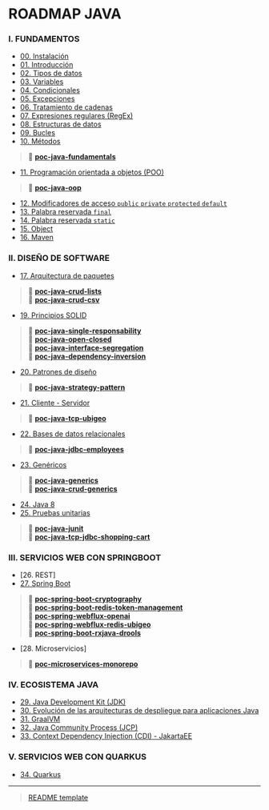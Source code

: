 # ROADMAP JAVA

### I. FUNDAMENTOS
- [00. Instalación](path/00-setup/README.md)
- [01. Introducción](path/01-introduction/README.md)
- [02. Tipos de datos](path/02-data-types/README.md)
- [03. Variables](path/03-variables/README.md)
- [04. Condicionales](path/04-conditionals/README.md)
- [05. Excepciones](path/05-exceptions/README.md)
- [06. Tratamiento de cadenas](path/06-strings/README.md)
- [07. Expresiones regulares (RegEx)](path/07-regex/README.md)
- [08. Estructuras de datos](path/08-data-structures/README.md)
- [09. Bucles](path/09-loops/README.md)
- [10. Métodos](path/10-methods/README.md)

> 📂 [**poc-java-fundamentals**](https://github.com/miguel-armas-abt/poc-java-fundamentals) 

- [11. Programación orientada a objetos (POO)](path/11-oop/README.md)

> 📂 [**poc-java-oop**](https://github.com/miguel-armas-abt/poc-java-oop)

- [12. Modificadores de acceso `public` `private` `protected` `default`](path/12-access-modifiers/README.md)
- [13. Palabra reservada `final`](path/13-final/README.md)
- [14. Palabra reservada `static`](path/14-static/README.md)
- [15. Object](path/15-object/README.md)
- [16. Maven](path/16-maven/README.md)

### II. DISEÑO DE SOFTWARE

- [17. Arquitectura de paquetes](path/17-package-architecture/README.md)

> 📂 [**poc-java-crud-lists**](https://github.com/miguel-armas-abt/poc-java-crud-lists) <br>
> 📂 [**poc-java-crud-csv**](https://github.com/miguel-armas-abt/poc-java-crud-csv) <br>

- [19. Principios SOLID](path/19-solid/README.md)

> 📂 [**poc-java-single-responsability**](https://github.com/miguel-armas-abt/poc-java-single-responsability) <br>
> 📂 [**poc-java-open-closed**](https://github.com/miguel-armas-abt/poc-java-open-closed) <br>
> 📂 [**poc-java-interface-segregation**](https://github.com/miguel-armas-abt/poc-java-interface-segregation) <br>
> 📂 [**poc-java-dependency-inversion**](https://github.com/miguel-armas-abt/poc-java-dependency-inversion) <br>

- [20. Patrones de diseño](path/20-design-patterns/README.md)

> 📂 [**poc-java-strategy-pattern**](https://github.com/miguel-armas-abt/poc-java-strategy-pattern) <br>

- [21. Cliente - Servidor](path/21-network/README.md)

> 📂 [**poc-java-tcp-ubigeo**](https://github.com/miguel-armas-abt/poc-java-tcp-ubigeo)

- [22. Bases de datos relacionales](path/22-database/README.md)

> 📂 [**poc-java-jdbc-employees**](https://github.com/miguel-armas-abt/poc-java-jdbc-employees) <br>

- [23. Genéricos](path/23-generics/README.md)

> 📂 [**poc-java-generics**](https://github.com/miguel-armas-abt/poc-java-generics) <br>
> 📂 [**poc-java-crud-generics**](https://github.com/miguel-armas-abt/poc-java-crud-generics)

- [24. Java 8](path/24-java8/README.md)
- [25. Pruebas unitarias](path/25-unit-tests/README.md)

> 📂 [**poc-java-junit**](https://github.com/miguel-armas-abt/poc-java-junit) <br>
> 📂 [**poc-java-tcp-jdbc-shopping-cart**](https://github.com/miguel-armas-abt/poc-java-tcp-jdbc-shopping-cart) <br>

### III. SERVICIOS WEB CON SPRINGBOOT

- [26. REST]
- [27. Spring Boot](path/27-spring-boot/README.md)

> 📂 [**poc-spring-boot-cryptography**](https://github.com/miguel-armas-abt/poc-spring-boot-cryptography) <br>
> 📂 [**poc-spring-boot-redis-token-management**](https://github.com/miguel-armas-abt/poc-spring-boot-redis-token-management) <br>
> 📂 [**poc-spring-webflux-openai**](https://github.com/miguel-armas-abt/poc-spring-webflux-openai) <br>
> 📂 [**poc-spring-webflux-redis-ubigeo**](https://github.com/miguel-armas-abt/poc-spring-webflux-redis-ubigeo) <br>
> 📂 [**poc-spring-boot-rxjava-drools**](https://github.com/miguel-armas-abt/poc-spring-boot-rxjava-drools) <br>

- [28. Microservicios]

> 📂 [**poc-microservices-monorepo**](https://github.com/miguel-armas-abt/poc-microservices-monorepo) <br>

### IV. ECOSISTEMA JAVA

- [29. Java Development Kit (JDK)](path/29-jdk/README.md)
- [30. Evolución de las arquitecturas de despliegue para aplicaciones Java](path/30-java-deploy-architectures/README.md)
- [31. GraalVM](https://github.com/miguel-armas-abt/roadmap-graalvm)
- [32. Java Community Process (JCP)](path/32-jcp/README.md)
- [33. Context Dependency Injection (CDI) - JakartaEE](path/33-jakartaee-cdi/README.md)

### V. SERVICIOS WEB CON QUARKUS

- [34. Quarkus](path/34-quarkus/README.md)

---

> [README template](path/00-readme-template/README.md)